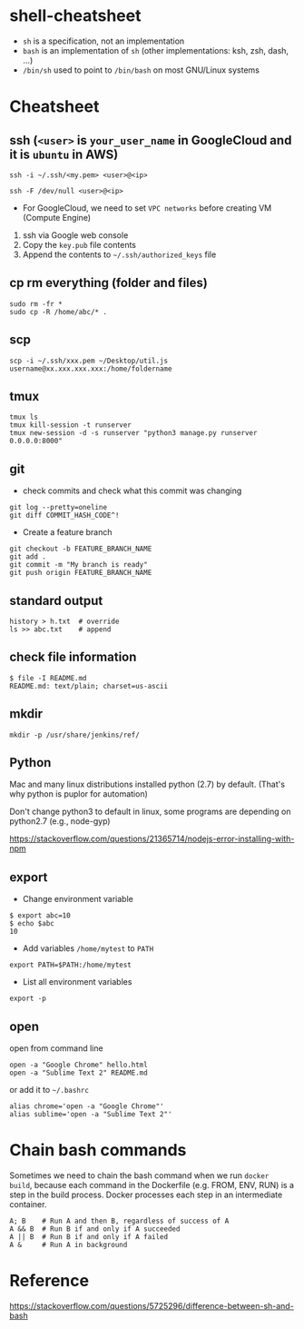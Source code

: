 # shell-cheatsheet

* `sh` is a specification, not an implementation
* `bash` is an implementation of `sh` (other implementations: ksh, zsh, dash, ...)
* `/bin/sh` used to point to `/bin/bash` on most GNU/Linux systems

# Cheatsheet

## ssh (`<user>` is `your_user_name` in GoogleCloud and it is `ubuntu` in AWS)

```
ssh -i ~/.ssh/<my.pem> <user>@<ip>
```

```
ssh -F /dev/null <user>@<ip>
```

* For GoogleCloud, we need to set `VPC networks` before creating VM (Compute Engine)
1. ssh via Google web console
2. Copy the `key.pub` file contents
3. Append the contents to `~/.ssh/authorized_keys` file

## cp rm everything (folder and files)
```
sudo rm -fr *
sudo cp -R /home/abc/* .
```

## scp

```
scp -i ~/.ssh/xxx.pem ~/Desktop/util.js username@xx.xxx.xxx.xxx:/home/foldername
```

## tmux
```
tmux ls
tmux kill-session -t runserver
tmux new-session -d -s runserver "python3 manage.py runserver 0.0.0.0:8000"
```

## git
* check commits and check what this commit was changing

```
git log --pretty=oneline
git diff COMMIT_HASH_CODE^!
```

* Create a feature branch

```
git checkout -b FEATURE_BRANCH_NAME
git add .
git commit -m "My branch is ready"
git push origin FEATURE_BRANCH_NAME
```

## standard output
```
history > h.txt  # override
ls >> abc.txt    # append
```

## check file information

```
$ file -I README.md 
README.md: text/plain; charset=us-ascii
```

## mkdir

```
mkdir -p /usr/share/jenkins/ref/
```

## Python
Mac and many linux distributions installed python (2.7) by default. (That's why python is puplor for automation)

Don't change python3 to default in linux, some programs are depending on python2.7 (e.g., node-gyp)

https://stackoverflow.com/questions/21365714/nodejs-error-installing-with-npm

## export

* Change environment variable

```
$ export abc=10
$ echo $abc
10
```

* Add variables `/home/mytest` to `PATH`

```
export PATH=$PATH:/home/mytest
```

* List all environment variables
```
export -p
```

## open

open from command line

```
open -a "Google Chrome" hello.html
open -a "Sublime Text 2" README.md
```

or add it to `~/.bashrc`

```
alias chrome='open -a "Google Chrome"'
alias sublime='open -a "Sublime Text 2"'
```

# Chain bash commands

Sometimes we need to chain the bash command when we run `docker build`, because each command in the Dockerfile (e.g. FROM, ENV, RUN) is a step in the build process. Docker processes each step in an intermediate container. 

```
A; B    # Run A and then B, regardless of success of A
A && B  # Run B if and only if A succeeded
A || B  # Run B if and only if A failed
A &     # Run A in background
```

# Reference

https://stackoverflow.com/questions/5725296/difference-between-sh-and-bash
